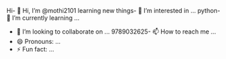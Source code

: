 Hi- 👋 Hi, I’m @mothi2101
learning new things- 👀 I’m interested in ...
python- 🌱 I’m currently learning ...
- 💞️ I’m looking to collaborate on ...
9789032625- 📫 How to reach me ...
- 😄 Pronouns: ...
- ⚡ Fun fact: ...

<!---
mothi2101/mothi2101 is a ✨ special ✨ repository because its `README.md` (this file) appears on your GitHub profile.
You can click the Preview link to take a look at your changes.
--->
